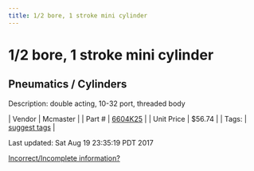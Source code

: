 ```yaml
---
title: 1/2 bore, 1 stroke mini cylinder
---
```


# 1/2 bore, 1 stroke mini cylinder
## Pneumatics / Cylinders
Description: 	double acting, 10-32 port, threaded body 

| Vendor | Mcmaster | 
| Part # | [6604K25](https://www.mcmaster.com/#6604K25) | 
| Unit Price | $56.74 | 
| Tags: | [suggest tags](https://docs.google.com/forms/d/e/1FAIpQLSeWyY8v3RgOty-MyWmh9U0iivNYN_molChYyS-0U-o-kOAv_g/viewform) | 

Last updated: Sat Aug 19 23:35:19 PDT 2017

 [Incorrect/Incomplete information?](https://docs.google.com/forms/d/e/1FAIpQLSeWyY8v3RgOty-MyWmh9U0iivNYN_molChYyS-0U-o-kOAv_g/viewform)